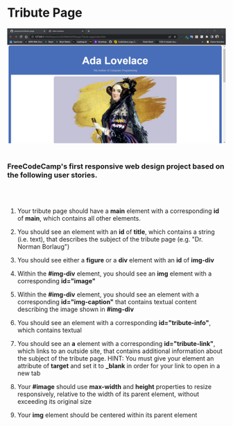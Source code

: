# Tribute Page
<img src="./assets/snapshot-tribute-page.png">
<br/><br/>

### FreeCodeCamp's first responsive web design project based on the following user stories.
<br/><br/>

1. Your tribute page should have a <strong>main</strong> element with a corresponding <strong>id</strong> of <strong>main</strong>, which contains all other elements.
   
2. You should see an element with an <strong>id</strong> of <strong>title</strong>, which contains a string (i.e. text), that describes the subject of the tribute page (e.g. "Dr. Norman Borlaug")
   
3. You should see either a <strong>figure</strong> or a <strong>div</strong> element with an <strong>id</strong> of <strong>img-div</strong>
   
4. Within the <strong>#img-div</strong> element, you should see an <strong>img</strong> element with a corresponding <strong>id="image"</strong>
   
5. Within the <strong>#img-div</strong> element, you should see an element with a corresponding <strong>id="img-caption"</strong> that contains textual content describing the image shown in <strong>#img-div</strong>
   
6. You should see an element with a corresponding <strong>id="tribute-info"</strong>, which contains textual
   
7. You should see an <strong>a</strong> element with a corresponding <strong>id="tribute-link"</strong>, which links to an outside site, that contains additional information about the subject of the tribute page. HINT: You must give your element an attribute of <strong>target</strong> and set it to <strong>_blank</strong> in order for your link to open in a new tab
   
8. Your <strong>#image</strong> should use <strong>max-width</strong> and <strong>height</strong> properties to resize responsively, relative to the width of its parent element, without exceeding its original size
   
9.  Your <strong>img</strong> element should be centered within its parent element
